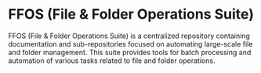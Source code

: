 # FFOS (File & Folder Operations Suite)

FFOS (File & Folder Operations Suite) is a centralized repository containing documentation and sub-repositories focused on automating large-scale file and folder management. This suite provides tools for batch processing and automation of various tasks related to file and folder operations.
